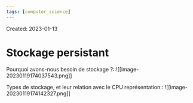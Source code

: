 ```yaml
---
tags: [computer_science] 
---
```

Created: 2023-01-13

# Stockage persistant

Pourquoi avons-nous besoin de stockage ?::![[image-20230119174037543.png]]
<!--SR:!2023-03-04,26,250-->

Types de stockage, et leur relation avec le CPU représentation:: ![[image-20230119174142327.png]]
<!--SR:!2023-02-07,10,250-->






